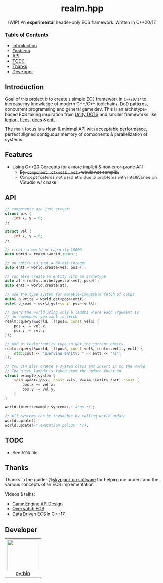 <h1 align="center">realm.hpp</h1>
<p align="center">(WIP) An <b>experimental</b> header-only ECS framework. Written in C++20/17.</p>

### Table of Contents

- [Introduction](#introduction)
- [Features](#features)
- [API](#api)
- [TODO](#todo)
- [Thanks](#thanks)
- [Developer](#developer)

## Introduction
Goal of this project is to create a simple ECS framework in `C++20/17` to increase 
my knowledge of modern C++/C++ toolchains, DoD patterns, concurrent programming and general game dev. 
This is an archetype-based ECS taking inspiration from 
[Unity DOTS](https://unity.com/dots) and smaller frameworks like
[legion](https://github.com/TomGillen/legion), 
[hecs](https://github.com/robertlong/hecs),
[decs](https://github.com/vblanco20-1/decs) & 
[entt](https://github.com/skypjack/entt). 

The main focus is a clean & minimal API with acceptable performance, 
perfect aligned contiguous memory of components & parallelization of systems.

## Features
* ~~Using C++20 Concepts for a more implicit & non error-prone API~~
    * ~~Eg. `component::of<vel&, vel>` would not compile.~~
    * Concept features not used atm due to problems with IntelliSense on VStudio w/ cmake.
    
## API

```c++
// components are just structs
struct pos {
    int x, y = 0;
};

struct vel {
    int x, y = 0;
};

// create a world of capacity 10000
auto world = realm::world(10000);

// an entity is just a 64-bit integer
auto entt = world.create<vel, pos>();

// can also create an entity with an archetype
auto at = realm::archetype::of<vel, pos>();
auto entt = world.create(at);

// use the type system for mutable/immutable fetch of comps
auto& p_write = world.get<pos>(entt);
auto& p_read = world.get<const pos>(entt);

// query the world using only a lamdba where each argument is 
// an component you want to fetch
realm::query(&world, [](pos&, const vel&) {
    pos.x += vel.x;
    pos.y += vel.y;
});

// Add an realm::entity type to get the current entity
realm::query(&world, [](pos&, const vel&, realm::entity entt) {
    std::cout << "querying entity: " << entt << "\n";
});

// You can also create a system class and insert it to the world
// The query lambda is taken from the update function
struct example_system {
    void update(pos&, const vel&, realm::entity entt) const {
        pos.x += vel.x;
        pos.y += vel.y;
    }
}

world.insert<example_system>(/* args */);

// All systems can be invokable by calling world.update
world.update();
world.update(/* execution policy? */);
```

## TODO
* See `TODO` file

## Thanks
Thanks to the guides @[skypjack on software]() for helping me 
understand the various concepts of an ECS implementation.

Videos & talks:
* [Game Engine API Design](https://www.youtube.com/watch?v=W3ViIBnTTKA)
* [Overwatch ECS](https://www.youtube.com/watch?v=W3aieHjyNvw)
* [Data Driven ECS in C++17](https://www.youtube.com/watch?v=tONOW7Luln8)

## Developer

<table>
  <tbody>
    <tr>
      <td align="center" valign="top">
        <img width="100" height="100" src="https://github.com/pyrbin.png?s=150">
        <br>
        <a href="https://github.com/pyrbin">pyrbin</a>
      </td>
     </tr>
  </tbody>
</table>
